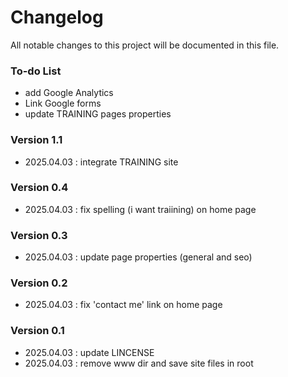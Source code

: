 # Changelog
All notable changes to this project will be documented in this file.

### To-do List
- add Google Analytics
- Link Google forms
- update TRAINING pages properties

### Version 1.1
- 2025.04.03 : integrate TRAINING site

### Version 0.4
- 2025.04.03 : fix spelling (i want traiining) on home page

### Version 0.3
- 2025.04.03 : update page properties (general and seo)

### Version 0.2
- 2025.04.03 : fix 'contact me' link on home page

### Version 0.1
- 2025.04.03 : update LINCENSE
- 2025.04.03 : remove www dir and save site files in root